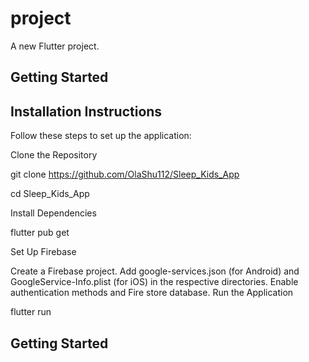 # project

A new Flutter project.

## Getting Started

## Installation Instructions 

Follow these steps to set up the application: 

Clone the Repository 

git clone https://github.com/OlaShu112/Sleep_Kids_App 

cd Sleep_Kids_App 

Install Dependencies 

flutter pub get 

Set Up Firebase 

Create a Firebase project. 
Add google-services.json (for Android) and GoogleService-Info.plist (for iOS) in the respective directories. 
Enable authentication methods and Fire store database. 
Run the Application 

flutter run 

## Getting Started


